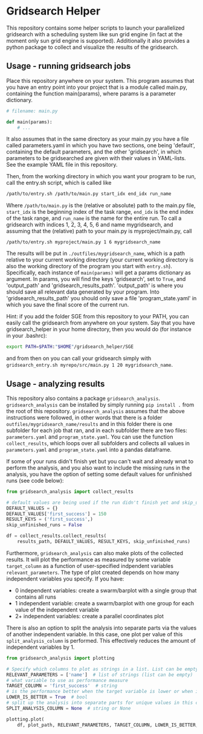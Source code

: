 # Gridsearch Helper
This repository contains some helper scripts to launch your parallelized gridsearch with a scheduling system like sun grid engine (in fact at the moment only sun grid engine is supported).
Additionally it also provides a python package to collect and visualize the results of the gridsearch.

## Usage - running gridsearch jobs
Place this repository anywhere on your system. This program assumes that you have an entry point into your project that is a module called main.py, containing the function main(params), where params is a parameter dictionary.

```python
# filename: main.py

def main(params):
	# ...
```

It also assumes that in the same directory as your main.py you have a file called parameters.yaml in which you have two sections, one being 'default', containing the default parameters, and the other 'gridsearch', in which parameters to be gridsearched are given with their values in YAML-lists. See the example YAML file in this repository.

Then, from the working directory in which you want your program to be run, call the entry.sh script, which is called like

```bash
/path/to/entry.sh /path/to/main.py start_idx end_idx run_name
```

Where ``/path/to/main.py`` is the (relative or absolute) path to the main.py file, ``start_idx`` is the beginning index of the task range, ``end_idx`` is the end index of the task range, and ``run_name`` is the name for the entire run. To call a gridsearch with indices 1, 2, 3, 4, 5, 6 and name mygridsearch, and assuming that the (relative) path to your main.py is myproject/main.py, call

```
/path/to/entry.sh myproject/main.py 1 6 mygridsearch_name
```

The results will be put in ``./outfiles/mygridsearch_name``, which is a path relative to your current working directory (your current working directory is also the working directory of the program you start with ```entry.sh```). Specifically, each instance of ```main(params)``` will get a params dictionary as argument. In params, you will find the keys 'gridsearch', set to ```True```, and 'output_path' and 'gridsearch_results_path'. 'output_path' is where you should save all relevant data generated by your program. Into 'gridsearch_results_path' you should only save a file 'program_state.yaml' in which you save the final score of the current run.

Hint: if you add the folder SGE from this repository to your PATH, you can easily call the gridsearch from anywhere on your system. Say that you have gridsearch_helper in your home directory, then you would do (for instance in your .bashrc):

```bash
export PATH=$PATH:"$HOME"/gridsearch_helper/SGE
```

and from then on you can call your gridsearch simply with ``gridsearch_entry.sh myrepo/src/main.py 1 20 mygridsearch_name``.

## Usage - analyzing results
This repository also contains a package ``gridsearch_analysis``. ``gridsearch_analysis`` can be installed by simply running ``pip install .`` from the root of this repository.
``gridsearch_analysis`` assumes that the above instructions were followed, in other words that there is a folder ``outfiles/mygridsearch_name/results`` and in this folder there is one subfolder for each job that ran, and in each subfolder there are two files: ``parameters.yaml`` and ``program_state.yaml``. You can use the function ``collect_results``, which loops over all subfolders and collects all values in ``parameters.yaml`` and ``program_state.yaml`` into a pandas dataframe.

If some of your runs didn't finish yet but you can't wait and already wnat to perform the analysis, and you also want to include the missing runs in the analysis, you have the option of setting some default values for unfinished runs (see code below):

```python
from gridsearch_analysis import collect_results

# default values are being used if the run didn't finish yet and skip_unfinished_runs is False
DEFAULT_VALUES = {}
DEFAULT_VALUES['first_success'] = 150
RESULT_KEYS = ('first_success',)
skip_unfinished_runs = False

df = collect_results.collect_results(
	results_path, DEFAULT_VALUES, RESULT_KEYS, skip_unfinished_runs)
```


Furthermore, ``gridsearch_analysis`` can also make plots of the collected results. It will plot the performance as measured by some variable ``target_column`` as a function of user-specified indpendent variables ``relevant_parameters``. The type of plot created depends on how many independent variables you specify. If you have:
- 0  independent variables: create a swarm/barplot with a single group that contains all runs
- 1  independent variable: create a swarm/barplot with one group for each value of the independent variable
- 2+ independent variables: create a parallel coordinates plot

There is also an option to split the analysis into separate parts via the values of another independent variable. In this case, one plot per value of this ``split_analysis_column`` is performed. This effectively reduces the amount of independent variables by 1.

```python
from gridsearch_analysis import plotting

# Specify which columns to plot as strings in a list. List can be empty.
RELEVANT_PARAMETERS = ['name']  # list of strings (list can be empty)
# what variable to use as performance measure
TARGET_COLUMN = 'first_success'  # string
# is the performance better when the target variable is lower or when it is higher?
LOWER_IS_BETTER = True  # bool
# split up the analysis into separate parts for unique values in this column
SPLIT_ANALYSIS_COLUMN = None  # string or None

plotting.plot(
	df, plot_path, RELEVANT_PARAMETERS, TARGET_COLUMN, LOWER_IS_BETTER, SPLIT_ANALYSIS_COLUMN, VAR_ORDER)
```
